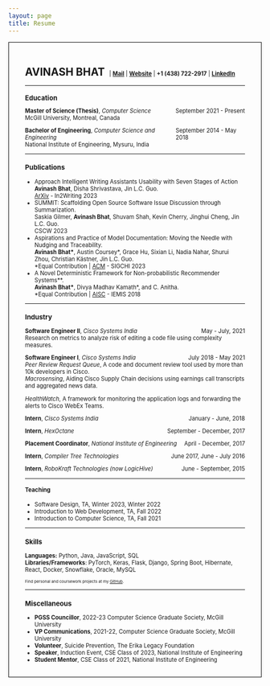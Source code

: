 ```yaml
---
layout: page
title: Resume
---
```

<div style="border:1px solid black; padding-top:2rem; padding-left:2rem; padding-right:2rem; padding-bottom:1rem;">
<p>
    <div style="display: flex; justify-content: space-between;">
        <div style="display: inline;">
        <h2 style="display: inline;">AVINASH BHAT</h2>
        <div style="margin-left: 5px;  display: inline; text-align: center; font-size: 80%;">
            | <strong><a href="mailto:avinashbhatneelavar@gmail.com">Mail</a></strong> | 
            <strong><a href="https://avinashbhat.github.io/about">Website</a></strong> | 
            <strong>+1 (438) 722-2917</strong> | 
            <strong><a href="https://www.linkedin.com/in/avinbhat">LinkedIn</a></strong>
        </div>
        </div>
        <div style="display: inline;"><a href="https://drive.google.com/uc?export=download&id=1Ldi766DVMjMX6oTlGDIBT8cp3_mV_xKr" download="avinash_bhat_cv.pdf"><i class="fa-solid fa-download"></i></a></div>
    </div>
</p>
<hr>
<div style="font-size:80%">
<div style="margin-top: 1rem;">
<h3 style="display: inline; margin-right: 5px;">Education</h3><span id="info-sm"><i class='fa-solid fa-caret-down'></i></span>
</div>
<p>
<div><span style="display: flex; justify-content: space-between;">
<span><b>Master of Science (Thesis)</b>, <i>Computer Science</i>
</span>
<span>September 2021 - Present</span>
</span>
McGill University, Montreal, Canada<br>
</div>
<div id="mcgill-info" style="display:none;"><b>Advisor:</b> Prof. Jin Guo<br>
<b>Relevant Coursework:</b> Intelligent Software Systems, Natural Language Processing,
Compiler Design, Applied Machine Learning, Network Science</div></p>
<p><div>
<span style="display: flex; justify-content: space-between;">
<span><b>Bachelor of Engineering</b>, <i>Computer Science and Engineering</i>
</span>
<span>September 2014 - May 2018</span>
</span>
National Institute of Engineering, Mysuru, India<br>
</div><div id="nie-info" style="display:none;">
<b>Final Project:</b> WikiContext: Summarized annotation of Wikipedia articles<br>
<b>Relevant Coursework:</b> Data Structures, Algorithms, Computer Architecture, Operating Systems
</div>
<p>
<hr>
<h3>Publications</h3>
<p>
<ul>
<li>Approach Intelligent Writing Assistants Usability with Seven Stages of Action<br>
<b>Avinash Bhat</b>, Disha Shrivastava, Jin L.C. Guo.<br> <a href="https://arxiv.org/abs/2304.02822">ArXiv</a> - In2Writing 2023</li>
<li>SUMMIT: Scaffolding Open Source Software Issue Discussion through Summarization.<br>Saskia
Gilmer, <b>Avinash Bhat</b>, Shuvam Shah, Kevin Cherry, Jinghui Cheng, Jin L.C. Guo.<br> CSCW 2023</li>
<li>Aspirations and Practice of Model Documentation: Moving the Needle with Nudging and
Traceability.<br><b>Avinash Bhat*</b>, Austin Coursey*, Grace Hu, Sixian Li, Nadia Nahar, Shurui Zhou,
Christian Kästner, Jin L.C. Guo.<br> *Equal Contribution | <a href="https://dl.acm.org/doi/10.1145/3544548.3581518">ACM</a> - SIGCHI 2023</li>
<li>A Novel Deterministic Framework for Non-probabilistic Recommender Systems**.<br> <b>Avinash Bhat*</b>, Divya Madhav Kamath*, and C. Anitha.<br> *Equal Contribution | <a href="https://link.springer.com/chapter/10.1007/978-981-13-1498-8_8">AISC</a> - IEMIS 2018</li>

</ul>
</p>
<hr>
<h3>Industry</h3>
<p><div style="display: flex; justify-content: space-between;">
<span><b>Software Engineer II</b>, <i>Cisco Systems India</i></span><span>May - July, 2021</span>
</div>
Research on metrics to analyze risk of editing a code file using complexity measures.
</p>
<p>
<div style="display: flex; justify-content: space-between;">
<span><b>Software Engineer I</b>, <i>Cisco Systems India</i></span><span>July 2018 - May 2021</span>
</div>
<i>Peer Review Request Queue</i>, A code and document review tool used by more than 10k
developers in Cisco.<br>
<!-- <ul>
<li>Proposed and developed a novel architecture that improved the review initialization
process from 15 minutes to under 20 seconds (∼97% improvement).</li>
<li>Independently researched on code reviewer prediction (with more than 10k reviews
being created per quarter, this saves about 150 developer hours).</li>
<li>Developed a Snowflake warehousing schema and ingestion scripts from the existing
tables enabling better data extraction and mapping between data from multiple
projects, as part of a data driven release management initiative for Cisco software
components.</li>
</ul> -->
<i>Macrosensing</i>, Aiding Cisco Supply Chain decisions using earnings call transcripts and aggregated news data.<br>
<!-- <ul>
<li>Proposed and developed a ML system to capture relevant content from earnings call
transcripts and news articles with explainable presentation for better decision making.</li>
<li>Trained and enabled an online learning pipeline for a custom NER model for recognising the Cisco supply chain entities.</li></ul> -->

<i>HealthWatch</i>, A framework for monitoring the application logs and forwarding the alerts to Cisco WebEx Teams.<br>
<!-- <ul>
<li>Development, product management and user onboarding.</li>
</ul> -->
</p>
<p style="display: flex; justify-content: space-between;">
<span><b>Intern</b>, <i>Cisco Systems India</i></span><span>January - June, 2018</span></p>
<p style="display: flex; justify-content: space-between;">
<span><b>Intern</b>, <i>HexOctane</i></span><span>September - December, 2017</span></p>
<p style="display: flex; justify-content: space-between;">
<span><b>Placement Coordinator</b>, <i>National Institute of Engineering</i></span><span>April - December, 2017</span></p>
<p style="display: flex; justify-content: space-between;">
<span><b>Intern</b>, <i>Compiler Tree Technologies</i></span><span>June 2017, June - July 2016</span></p>
<p style="display: flex; justify-content: space-between;">
<span><b>Intern</b>, <i>RoboKraft Technologies (now LogicHive)</i></span><span>June - September, 2015</span></p>
<hr>
<h4>Teaching</h4>
<p>
<ul>
<li>Software Design, TA, Winter 2023, Winter 2022</li>
<li>Introduction to Web Development, TA, Fall 2022</li>
<li>Introduction to Computer Science, TA, Fall 2021</li>
</ul></p>
<hr>
<h3>Skills</h3>
<p>
<b>Languages:</b> Python, Java, JavaScript, SQL<br>
<b>Libraries/Frameworks</b>: PyTorch, Keras, Flask, Django, Spring Boot, Hibernate, React, Docker, Snowflake, Oracle, MySQL
<div style="font-size: 70%">Find personal and coursework projects at my <a href="https://github.com/avinashbhat">GitHub</a>.</div>
</p>
<hr>
<h3>Miscellaneous</h3>
<ul>
<li><b>PGSS Councillor</b>, 2022-23 Computer Science Graduate Society, McGill University</li>
<li><b>VP Communications</b>, 2021-22, Computer Science Graduate Society, McGill University</li>
<li><b>Volunteer</b>, Suicide Prevention, The Erika Legacy Foundation</li>
<li><b>Speaker</b>, Induction Event, CSE Class of 2023, National Institute of Engineering</li>
<li><b>Student Mentor</b>, CSE Class of 2021, National Institute of Engineering</li>
</ul>

<script>
    function toggleEduText() {
        elements = ['mcgill-info', 'nie-info'];
        for(let i = 0; i < elements.length; i++) {
            const el = document.getElementById(elements[i]);
            if (el.style.display == "none") {
                el.style.display = "inline";
            } else {
                el.style.display = "none";
            }
        }
        const tel = document.getElementById('info-sm');
        if (tel.innerHTML == '<i class="fa-solid fa-caret-down"></i>')
            tel.innerHTML = '<i class="fa-solid fa-caret-up"></i>';
        else 
            tel.innerHTML = '<i class="fa-solid fa-caret-down"></i>';
    }
    const el = document.getElementById('info-sm');
    el.addEventListener("click", toggleEduText);
</script>